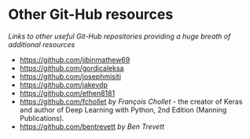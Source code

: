 # Other Git-Hub resources
*Links to other useful Git-Hub repositories providing a huge breath of additional resources*
- https://github.com/jibinmathew69
- https://github.com/gordicaleksa
- https://github.com/josephmisiti
- https://github.com/jakevdp
- https://github.com/ethen8181
- https://github.com/fchollet *by François Chollet* - the creator of Keras and author of Deep Learning with Python, 2nd Edition (Manning Publications).
- https://github.com/bentrevett *by Ben Trevett*
